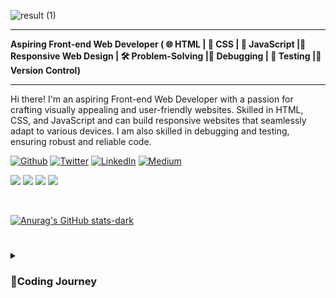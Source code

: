 ![result (1)](https://github.com/Tyreece-Leishman/Tyreece-Leishman/assets/116001061/3c984e93-723e-497b-9e3d-47e60ab29a5e)

---
**Aspiring Front-end Web Developer ( 🌐 HTML | 🎨 CSS | 🚀 JavaScript |📱 Responsive Web Design | 🛠️ Problem-Solving |🐞 Debugging | 🧪 Testing |🔧 Version Control)**

---

Hi there! I'm an aspiring Front-end Web Developer with a passion for crafting visually appealing and user-friendly websites. Skilled in HTML, CSS, and JavaScript  and can build responsive websites that seamlessly adapt to various devices. I am also skilled in debugging and testing, ensuring robust and reliable code.

<p><a href="https://github.com/thmsgbrt" target="_blank"><img alt="Github" src="https://img.shields.io/badge/GitHub-%2312100E.svg?&style=for-the-badge&logo=Github&logoColor=white" /></a> <a href="https://twitter.com/Guibz16" target="_blank"><img alt="Twitter" src="https://img.shields.io/badge/twitter-%231DA1F2.svg?&style=for-the-badge&logo=twitter&logoColor=white" /></a> <a href="https://www.linkedin.com/in/thomas-guibert" target="_blank"><img alt="LinkedIn" src="https://img.shields.io/badge/linkedin-%230077B5.svg?&style=for-the-badge&logo=linkedin&logoColor=white" /></a> <a href="https://medium.com/@th.guibert" target="_blank"><img alt="Medium" src="https://img.shields.io/badge/medium-%2312100E.svg?&style=for-the-badge&logo=medium&logoColor=white" /></a>
</p>
<p>
 <img src="https://img.shields.io/badge/HTML5-E34F26?style=for-the-badge&logo=html5&logoColor=white">
  <img src="https://img.shields.io/badge/CSS3-1572B6?style=for-the-badge&logo=css3&logoColor=white">
  <img src="https://img.shields.io/badge/JavaScript-323330?style=for-the-badge&logo=javascript&logoColor=F7DF1E">
  <img src="https://img.shields.io/badge/GIT-E44C30?style=for-the-badge&logo=git&logoColor=white">
</p>
<br/>


[![Anurag's GitHub stats-dark](https://github-readme-stats.vercel.app/api?username=anuraghazra&show_icons=true&theme=default#gh-light-mode-only)](https://github.com/anuraghazra/github-readme-stats#gh-light-mode-only)


#

<details>
 <summary><h3>🚀Coding Journey</h3></summary>
   
 🚀 My coding journey began during college when I took an IT course that deepened my interest in technology. It was there that I discovered web development through freecodecamp, and I've been hooked ever since! 💻 Following their curriculum, I've been learning HTML, CSS, JavaScript, and more. 📚 The hands-on experience and real-life projects have been incredibly fulfilling, igniting my passion for web development. 🔥 From my college days to exploring the vast possibilities of coding, I'm thrilled for what the future holds and eager to make a positive impact in the world of technology. 🌎 Let's code our way to a brighter tomorrow! 🌟💻

